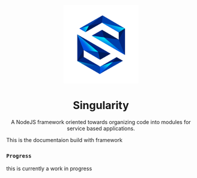 <div align="center">
  <a href="https://github.com/singularityjs/Singularity">
    <img width="200" heigth="200" src="https://github.com/singularityjs/Assets/blob/master/logo.png?raw=true">
  </a>

  <h1>Singularity</h1>

  <p>A NodeJS framework oriented towards organizing code into modules for service based applications.</p>
</div>

This is the documentaion build with framework

### `Progress`
this is currently a work in progress